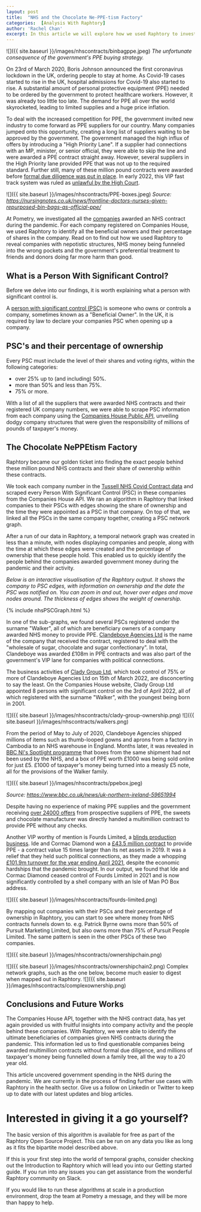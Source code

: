 ```yaml
---
layout: post
title:  "NHS and the Chocolate Ne-PPE-tism Factory"
categories:  [Analysis With Raphtory]
author: 'Rachel Chan'
excerpt: In this article we will explore how we used Raphtory to investigate companies in the UK that received an NHS contract during the pandemic and their Persons with Significant Control.
---
```


![]({{ site.baseurl }}/images/nhscontracts/binbagppe.jpeg)
*The unfortunate consequence of the government's PPE buying strategy.*


On 23rd of March 2020, Boris Johnson announced the first coronavirus lockdown in the UK, ordering people to stay at home. As Covid-19 cases started to rise in the UK, hospital admissions for Covid-19 also started to rise. A substantial amount of personal protective equipment (PPE) needed to be ordered by the government to protect healthcare workers. However, it was already too little too late. The demand for PPE all over the world skyrocketed, leading to limited supplies and a huge price inflation.

To deal with the increased competition for PPE, the government invited new industry to come forward as PPE suppliers for our country. Many companies jumped onto this opportunity, creating a long list of suppliers waiting to be approved by the government. The government managed the high influx of offers by introducing a "High Priority Lane". If a supplier had connections with an MP, minister, or senior official, they were able to skip the line and were awarded a PPE contract straight away. However, several suppliers in the High Priority lane provided PPE that was not up to the required standard. Further still, many of these million pound contracts were awarded before <a href="https://www.theguardian.com/world/2021/dec/06/at-least-46-vip-lane-ppe-deals-awarded-before-formal-due-diligence-in-place" target="_blank">formal due diligence was put in place</a>. In early 2022, this VIP fast track system was ruled as <a href="https://rookirwinsweeney.co.uk/high-court-rules-that-government-acted-illegally-by-operating-a-vip-lane-when-awarding-ppe-contracts-in-a-judicial-review-brought-by-our-clients-good-law-project-and-everydoctor/" target="_blank">unlawful by the High Court</a>. 


![]({{ site.baseurl }}/images/nhscontracts/PPE-boxes.jpeg)
*Source: https://nursingnotes.co.uk/news/frontline-doctors-nurses-given-repurposed-bin-bags-as-official-ppe/*


At Pometry, we investigated all the <a href="https://www.tussell.com/insights/covid" target="_blank">companies</a> awarded an NHS contract during the pandemic. For each company registered on Companies House, we used Raphtory to identify all the beneficial owners and their percentage of shares in the company. Read on to find out how we used Raphtory to reveal companies with nepotistic structures, NHS money being funneled into the wrong pockets and the government's preferential treatment to friends and donors doing far more harm than good.

## What is a Person With Significant Control?

Before we delve into our findings, it is worth explaining what a person with significant control is.

A <a href="https://www.gov.uk/guidance/people-with-significant-control-pscs" target="_blank">person with significant control (PSC)</a> is someone who owns or controls a company, sometimes known as a "Beneficial Owner". In the UK, it is required by law to declare your companies PSC when opening up a company.

## PSC's and their percentage of ownership

Every PSC must include the level of their shares and voting rights, within the following categories:

* over 25% up to (and including) 50%.
* more than 50% and less than 75%.
* 75% or more.

With a list of all the suppliers that were awarded NHS contracts and their registered UK company numbers, we were able to scrape PSC information from each company using the <a href="https://developer-specs.company-information.service.gov.uk/companies-house-public-data-api/reference/persons-with-significant-control/list" target="_blank">Companies House Public API</a>, unveiling dodgy company structures that were given the responsibility of millions of pounds of taxpayer's money.

## The Chocolate NePPEtism Factory

Raphtory became our golden ticket into finding the exact people behind these million pound NHS contracts and their share of ownership within these contracts.

We took each company number in the <a href="https://www.tussell.com/insights/covid" target="_blank">Tussell NHS Covid Contract data</a> and scraped every Person With Significant Control (PSC) in these companies from the Companies House API. We ran an algorithm in Raphtory that linked companies to their PSCs with edges showing the share of ownership and the time they were appointed as a PSC in that company. On top of that, we linked all the PSCs in the same company together, creating a PSC network graph.

After a run of our data in Raphtory, a temporal network graph was created in less than a minute, with nodes displaying companies and people, along with the time at which these edges were created and the percentage of ownership that these people hold. This enabled us to quickly identify the people behind the companies awarded government money during the pandemic and their activity.

*Below is an interactive visualisation of the Raphtory output. It shows the company to PSC edges, with information on ownership and the date the PSC was notified on. You can zoom in and out, hover over edges and move nodes around. The thickness of edges shows the weight of ownership.*

<div>
{% include nhsPSCGraph.html %}
</div>

In one of the sub-graphs, we found several PSCs registered under the surname "Walker", all of which are beneficiary owners of a company awarded NHS money to provide PPE. <a href="https://find-and-update.company-information.service.gov.uk/company/NI617785/persons-with-significant-control" target="_blank">Clandeboye Agencies Ltd</a> is the name of the company that received the contract, registered to deal with the "wholesale of sugar, chocolate and sugar confectionary". In total, Clandeboye was awarded £108m in PPE contracts and was also part of the government's VIP lane for companies with political connections.

The business activities of <a href="https://find-and-update.company-information.service.gov.uk/company/NI683839/persons-with-significant-control" target="_blank">Clady Group Ltd</a>, which took control of 75% or more of Clandeboye Agencies Ltd on 15th of March 2022, are disconcerting to say the least. On the Companies House website, Clady Group Ltd appointed 8 persons with significant control on the 3rd of April 2022, all of which registered with the surname "Walker", with the youngest being born in 2001. 

![]({{ site.baseurl }}/images/nhscontracts/clady-group-ownership.png)
![]({{ site.baseurl }}/images/nhscontracts/walkers.png)

From the period of May to July of 2020, Clandeboye Agencies shipped millions of items such as thumb-looped gowns and aprons from a factory in Cambodia to an NHS warehouse in England. Months later, it was revealed in <a href="https://www.bbc.co.uk/iplayer/episode/m0012ljx/spotlight-covid-contracts-hunting-for-ppe" target="_blank">BBC NI's Spotlight programme</a> that boxes from the same shipment had not been used by the NHS, and a box of PPE worth £1000 was being sold online for just £5. £1000 of taxpayer's money being turned into a measly £5 note, all for the provisions of the Walker family. 

![]({{ site.baseurl }}/images/nhscontracts/ppebox.jpeg)

*Source: https://www.bbc.co.uk/news/uk-northern-ireland-59651994*

Despite having no experience of making PPE supplies and the government receiving <a href="https://www.irishnews.com/news/northernirelandnews/2020/08/12/news/formal-legal-proceedings-begin-over-multi-million-pound-ppe-award-to-co-antrim-sweet-manufacturer-2032511/" target="_blank">over 24000 offers</a> from prospective suppliers of PPE, the sweets and chocolate manufacturer was directly handed a multimillion contract to provide PPE without any checks.

Another VIP worthy of mention is Fourds Limited, a <a href="https://www.blocblinds.co.uk/" target="_blank">blinds production business</a>. Ide and Cormac Diamond won a <a href="https://ted.europa.eu/udl?uri=TED:NOTICE:338130-2020:TEXT:EN:HTML&src=0" target="_blank">£43.5 million contract</a> to provide PPE - a contract value 15 times larger than its net assets in 2019. It was a relief that they held such political connections, as they made a whopping <a href="https://www.belfasttelegraph.co.uk/business/ulsterbusiness/top-100/bloc-blinds-group-expands-into-us-as-sale-soar-to-1019m-41915552.html" target="_blank">£101.9m turnover for the year ending April 2021</a>, despite the economic hardships that the pandemic brought. In our output, we found that Ide and Cormac Diamond ceased control of Fourds Limited in 2021 and is now significantly controlled by a shell company with an Isle of Man PO Box address.

![]({{ site.baseurl }}/images/nhscontracts/fourds-limited.png)

By mapping out companies with their PSCs and their percentage of ownership in Raphtory, you can start to see where money from NHS contracts funnels down to. e.g. Patrick Byrne owns more than 50% of Pursuit Marketing Limited, but also owns more than 75% of Pursuit People Limited. The same pattern is seen in the other PSCs of these two companies. 

![]({{ site.baseurl }}/images/nhscontracts/ownershipchain.png)

![]({{ site.baseurl }}/images/nhscontracts/ownershipchain2.png)
Complex network graphs, such as the one below, become much easier to digest when mapped out in Raphtory.
![]({{ site.baseurl }}/images/nhscontracts/complexownership.png)

## Conclusions and Future Works

The Companies House API, together with the NHS contract data, has yet again provided us with fruitful insights into company activity and the people behind these companies. With Raphtory, we were able to identify the ultimate beneficiaries of companies given NHS contracts during the pandemic. This information led us to find questionable companies being awarded multimillion contracts without formal due diligence, and millions of taxpayer's money being funnelled down a family tree, all the way to a 20 year old.

This article uncovered government spending in the NHS during the pandemic. We are currently in the process of finding further use cases with Raphtory in the health sector. Give us a follow on Linkedin or Twitter to keep up to date with our latest updates and blog articles. 

# Interested in giving it a go yourself?

The basic version of this algorithm is available for free as part of the Raphtory Open Source Project. This can be run on any data you like as long as it fits the bipartite model described above.

If this is your first step into the world of temporal graphs, consider checking out the Introduction to Raphtory which will lead you into our Getting started guide. If you run into any issues you can get assistance from the wonderful Raphtory community on Slack.

If you would like to run these algorithms at scale in a production environment, drop the team at Pometry a message, and they will be more than happy to help.

